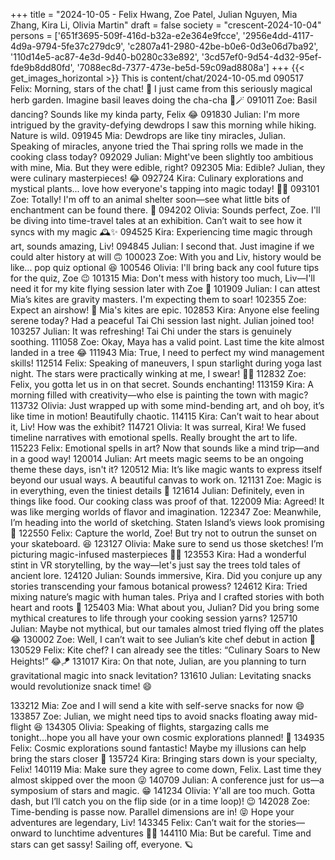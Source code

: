 +++
title = "2024-10-05 - Felix Hwang, Zoe Patel, Julian Nguyen, Mia Zhang, Kira Li, Olivia Martin"
draft = false
society = "crescent-2024-10-04"
persons = ['651f3695-509f-416d-b32a-e2e364e9fcce', '2956e4dd-4117-4d9a-9794-5fe37c279dc9', 'c2807a41-2980-42be-b0e6-0d3e06d7ba92', '110d14e5-ac87-4e3d-9d40-b0280c33e892', '3cd57ef0-9d54-4d32-95ef-fde9b8dd80fd', '7088ec8d-7377-473e-be5d-59c09ad8808a']
+++
{{< get_images_horizontal >}}
This is content/chat/2024-10-05.md
090517 Felix: Morning, stars of the chat! 🌟 I just came from this seriously magical herb garden. Imagine basil leaves doing the cha-cha 💃🪄 
091011 Zoe: Basil dancing? Sounds like my kinda party, Felix 😂
091830 Julian: I'm more intrigued by the gravity-defying dewdrops I saw this morning while hiking. Nature is wild.
091945 Mia: Dewdrops are like tiny miracles, Julian. Speaking of miracles, anyone tried the Thai spring rolls we made in the cooking class today?
092029 Julian: Might've been slightly too ambitious with mine, Mia. But they were edible, right?
092305 Mia: Edible? Julian, they were culinary masterpieces! 😂
092724 Kira: Culinary explorations and mystical plants... love how everyone's tapping into magic today! 🌿✨
093101 Zoe: Totally! I'm off to an animal shelter soon—see what little bits of enchantment can be found there. 🐾
094202 Olivia: Sounds perfect, Zoe. I'll be diving into time-travel tales at an exhibition. Can’t wait to see how it syncs with my magic 🕰️✨
094525 Kira: Experiencing time magic through art, sounds amazing, Liv!
094845 Julian: I second that. Just imagine if we could alter history at will 🙃
100023 Zoe: With you and Liv, history would be like... pop quiz optional 😆
100546 Olivia: I'll bring back any cool future tips for the quiz, Zoe 😉
101315 Mia: Don't mess with history too much, Liv—I'll need it for my kite flying session later with Zoe 🎈
101909 Julian: I can attest Mia’s kites are gravity masters. I'm expecting them to soar!
102355 Zoe: Expect an airshow! 🐉 Mia's kites are epic.
102853 Kira: Anyone else feeling serene today? Had a peaceful Tai Chi session last night. Julian joined too!
103257 Julian: It was refreshing! Tai Chi under the stars is genuinely soothing.
111058 Zoe: Okay, Maya has a valid point. Last time the kite almost landed in a tree 😂
111943 Mia: True, I need to perfect my wind management skills!
112514 Felix: Speaking of maneuvers, I spun starlight during yoga last night. The stars were practically winking at me, I swear! 🌌✨
112832 Zoe: Felix, you gotta let us in on that secret. Sounds enchanting!
113159 Kira: A morning filled with creativity—who else is painting the town with magic?
113732 Olivia: Just wrapped up with some mind-bending art, and oh boy, it’s like time in motion! Beautifully chaotic.
114115 Kira: Can’t wait to hear about it, Liv! How was the exhibit?
114721 Olivia: It was surreal, Kira! We fused timeline narratives with emotional spells. Really brought the art to life.
115223 Felix: Emotional spells in art? Now that sounds like a mind trip—and in a good way!
120014 Julian: Art meets magic seems to be an ongoing theme these days, isn't it?
120512 Mia: It’s like magic wants to express itself beyond our usual ways. A beautiful canvas to work on.
121131 Zoe: Magic is in everything, even the tiniest details 🐾
121614 Julian: Definitely, even in things like food. Our cooking class was proof of that.
122009 Mia: Agreed! It was like merging worlds of flavor and imagination.
122347 Zoe: Meanwhile, I’m heading into the world of sketching. Staten Island’s views look promising 🎨
122550 Felix: Capture the world, Zoe! But try not to outrun the sunset on your skateboard. 😆
123127 Olivia: Make sure to send us those sketches! I’m picturing magic-infused masterpieces 🎨✨
123553 Kira: Had a wonderful stint in VR storytelling, by the way—let's just say the trees told tales of ancient lore.
124120 Julian: Sounds immersive, Kira. Did you conjure up any stories transcending your famous botanical prowess?
124612 Kira: Tried mixing nature’s magic with human tales. Priya and I crafted stories with both heart and roots 💚
125403 Mia: What about you, Julian? Did you bring some mythical creatures to life through your cooking session yarns?
125710 Julian: Maybe not mythical, but our tamales almost tried flying off the plates 😂
130002 Zoe: Well, I can’t wait to see Julian’s kite chef debut in action 🥳
130529 Felix: Kite chef? I can already see the titles: “Culinary Soars to New Heights!” 😂🪁
131017 Kira: On that note, Julian, are you planning to turn gravitational magic into snack levitation?
131610 Julian: Levitating snacks would revolutionize snack time! 😄 

133212 Mia: Zoe and I will send a kite with self-serve snacks for now 😄
133857 Zoe: Julian, we might need tips to avoid snacks floating away mid-flight 😆
134305 Olivia: Speaking of flights, stargazing calls me tonight...hope you all have your own cosmic explorations planned! 🌌
134935 Felix: Cosmic explorations sound fantastic! Maybe my illusions can help bring the stars closer 👀
135724 Kira: Bringing stars down is your specialty, Felix!
140119 Mia: Make sure they agree to come down, Felix. Last time they almost skipped over the moon 😜
140709 Julian: A conference just for us—a symposium of stars and magic. 😁
141234 Olivia: Y'all are too much. Gotta dash, but I’ll catch you on the flip side (or in a time loop)! 😉
142028 Zoe: Time-bending is passe now. Parallel dimensions are in! 😝 Hope your adventures are legendary, Liv!
143345 Felix: Can’t wait for the stories—onward to lunchtime adventures 🌟✨
144110 Mia: But be careful. Time and stars can get sassy! Sailing off, everyone. 🪐
